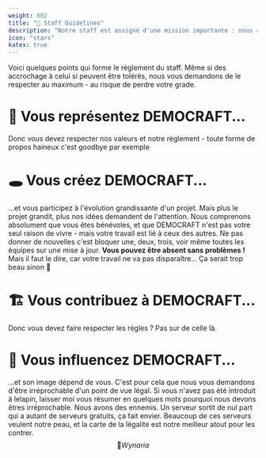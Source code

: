 ```yaml
---
weight: 802
title: "💝 Staff Guidelines"
description: "Notre staff est assigné d'une mission importante : nous représenter. C'est pour cela que nous assurer qu'il respecte nos valeurs est une priorité."
icon: "stars"
katex: true
---
```


Voici quelques points qui forme le règlement du staff. Même si des accrochage à celui si peuvent être tolérés, nous vous demandons de le respecter au maximum - au risque de perdre votre grade.

# 🧡 Vous représentez DEMOCRAFT...
Donc vous devez respecter nos valeurs et notre règlement - toute forme de propos haineux c'est goodbye par exemple

# 🕳 Vous créez DEMOCRAFT...
...et vous participez à l'évolution grandissante d'un projet. Mais plus le projet grandit, plus nos idées demandent de l'attention. Nous comprenons absolument que vous êtes bénévoles, et que DEMOCRAFT n'est pas votre seul raison de vivre - mais votre travail est lié à ceux des autres. Ne pas donner de nouvelles c'est bloquer une, deux, trois, voir même toutes les équipes sur une mise à jour.
**Vous pouvez être absent sans problèmes !** Mais il faut le dire, car votre travail ne va pas disparaître... Ça serait trop beau sinon 🥲

# 🏗 Vous contribuez à DEMOCRAFT...
Donc vous devez faire respecter les règles ? Pas sur de celle là.

# 🧭 Vous influencez DEMOCRAFT...
...et son image dépend de vous. C'est pour cela que nous vous demandons d'être irréprochable d'un point de vue légal. Si vous n'avez pas été introduit à lelapin, laisser moi vous résumer en quelques mots pourquoi nous devons êtres irréprochable. Nous avons des ennemis. Un serveur sortit de nul part qui a autant de serveurs gratuits, ça fait envier. Beaucoup de ces serveurs veulent notre peau, et la carte de la légalite est notre meilleur atout pour les contrer.  $$🥰 Wynaria$$
